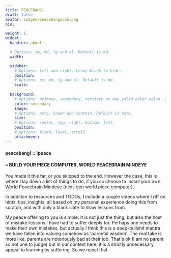 ```yaml
---
title: PEACEBANG!
draft: false
avatar: images/peacebangicon.png
bio: 

weight: 1
widget:
  handler: about

  # Options: sm, md, lg and xl. Default is md.
  width:

  sidebar:
    # Options: left and right. Leave blank to hide.
    position:
    # Options: sm, md, lg and xl. Default is md.
    scale:
  
  background:
    # Options: primary, secondary, tertiary or any valid color value. Default is primary.
    color: secondary
    image:
    # Options: auto, cover and contain. Default is auto.
    size:
    # Options: center, top, right, bottom, left.
    position:
    # Options: fixed, local, scroll.
    attachment: 
---
```

#### peacebang! :: !peace
#### ≡ BUILD YOUR PIECE COMPUTER, WORLD PEACEBRAIN MINDEYE

You made it this far, or you skipped to the end. However the case, this is where I lay down a list of things to do, if you so choose to install your own World Peacebrain Mindeye (next-gen world piece computer).

In addition to resources and TODOs, I include a couple videos where I riff on hints, tips, insights, all based on my personal experience doing this from scratch, and with only a blank slate to draw lessons from.

My peace offering to you is simple: It is not just the thing, but also the host of mistake-lessons I have had to suffer deeply for. Perhaps one needs to make their own mistakes, but actually I think this is a deep-bullshit mantra we have fallen into valuing somehow as 'parental wisdom'. The real take is more like, parents are notoriously bad at their job. That's ok (I am no parent so not one to judge) but in our context here, it is a strictly unnecessary appeal to learning by suffering. So we reject that.
